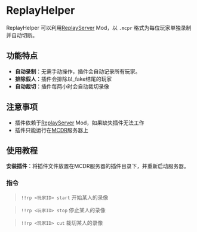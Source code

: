 # ReplayHelper

ReplayHelper 可以利用[ReplayServer](https://modrinth.com/mod/server-replay) Mod，以 `.mcpr` 格式为每位玩家单独录制并自动切断。

## 功能特点

- **自动录制**：无需手动操作，插件会自动记录所有玩家。
- **排除假人**：插件会排除以_fake结尾的玩家
- **自动裁切**：插件每两小时会自动裁切录像

## 注意事项
- 插件依赖于[ReplayServer](https://modrinth.com/mod/server-replay) Mod，如果缺失插件无法工作
- 插件只能运行在[MCDR](https://mcdreforged.com/)服务器上

## 使用教程

 **安装插件**：将插件文件放置在MCDR服务器的插件目录下，并重新启动服务器。

### 指令

> `!!rp <玩家ID> start` 开始某人的录像

> `!!rp <玩家ID> stop` 停止某人的录像

> `!!rp <玩家ID> cut` 裁切某人的录像

